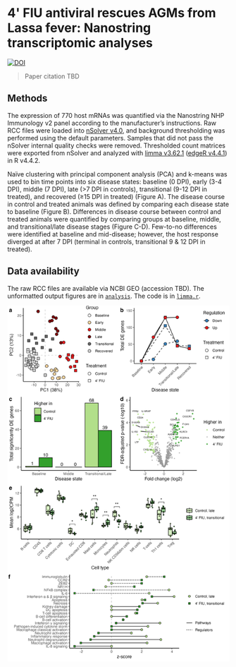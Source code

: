 # 4' FIU antiviral rescues AGMs from Lassa fever: Nanostring transcriptomic analyses

[![DOI](https://zenodo.org/badge/956165828.svg)](https://doi.org/10.5281/zenodo.15230969)

> Paper citation TBD

## Methods

The expression of 770 host mRNAs was quantified via the Nanostring NHP Immunology v2 panel according to the manufacturer’s instructions. Raw RCC files were loaded into [nSolver v4.0](https://nanostring.com/products/ncounter-analysis-system/ncounter-analysis-solutions/), and background thresholding was performed using the default parameters. Samples that did not pass the nSolver internal quality checks were removed. Thresholded count matrices were exported from nSolver and analyzed with [limma v3.62.1](https://doi.org/10.1093/nar/gkv007) ([edgeR v4.4.1](https://doi.org/10.1093/bioinformatics/btp616)) in R v4.4.2​.

Naïve clustering with principal component analysis (PCA) and k-means was used to bin time points into six disease states: baseline (0 DPI), early (3-4 DPI), middle (7 DPI), late (>7 DPI in controls), transitional (9-12 DPI in treated), and recovered (≥15 DPI in treated) (Figure A). The disease course in control and treated animals was defined by comparing each disease state to baseline (Figure B). Differences in disease course between control and treated animals were quantified by comparing groups at baseline, middle, and transitional/late disease stages (Figure C-D). Few-to-no differences were identified at baseline and mid-disease; however, the host response diverged at after 7 DPI (terminal in controls, transitional 9 & 12 DPI in treated).

## Data availability

The raw RCC files are available via NCBI GEO (accession TBD). The unformatted output figures are in [`analysis`](analysis/). The code is in [`limma.r`](limma.r). 

 
![Transcriptomics figure](analysis/figure-main.png)
